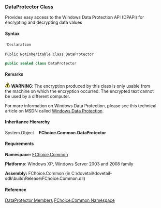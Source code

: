 ### DataProtector Class

Provides easy access to the Windows Data Protection API (DPAPI) for encrypting and decrypting data values

#### Syntax

```vbnet
'Declaration

Public NotInheritable Class DataProtector
```

```csharp
public sealed class DataProtector
```

#### Remarks

**![warning](../images/warning.gif) WARNING**:  The encryption produced by this class is only usable from the machine on which the encryption occurred. The encrypted text cannot be used by a different computer.

For more information on Windows Data Protection, please see this technical article on MSDN called [Windows Data Protection](http://msdn.microsoft.com/library/en-us/dnsecure/html/windataprotection-dpapi.asp).

#### Inheritance Hierarchy

System.Object
   **FChoice.Common.DataProtector**

#### Requirements

**Namespace:** [FChoice.Common](FChoice.Common~FChoice.Common_namespace.md)

**Platforms:** Windows XP, Windows Server 2003 and 2008 family

**Assembly:** FChoice.Common (in C:\\dovetail\\dovetail-sdk\\build\\Release\\FChoice.Common.dll)

#### Reference

[DataProtector Members](FChoice.Common~FChoice.Common.DataProtector_members.md)
[FChoice.Common Namespace](FChoice.Common~FChoice.Common_namespace.md)
